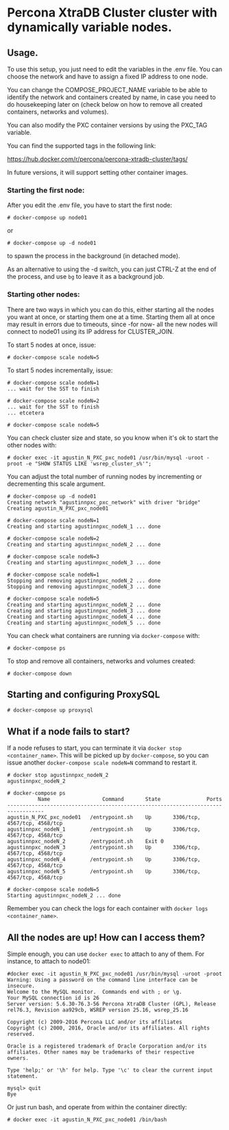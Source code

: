 # Percona XtraDB Cluster cluster with dynamically variable nodes.


## Usage.

To use this setup, you just need to edit the variables in the .env file.
You can choose the network and have to assign a fixed IP address to one node.

You can change the COMPOSE_PROJECT_NAME variable to be able to identify the
network and containers created by name, in case you need to do housekeeping
later on (check below on how to remove all created containers, networks
and volumes).

You can also modify the PXC container versions by using the PXC_TAG variable.

You can find the supported tags in the following link:

https://hub.docker.com/r/percona/percona-xtradb-cluster/tags/

In future versions, it will support setting other container images.


### Starting the first node:

After you edit the .env file, you have to start the first node:

```
# docker-compose up node01
```

or 

```
# docker-compose up -d node01
```

to spawn the process in the background (in detached mode).

As an alternative to using the -d switch, you can just CTRL-Z at the end of the process,
and use `bg` to leave it as a background job.


### Starting other nodes:

There are two ways in which you can do this, either starting all the nodes you want at once,
or starting them one at a time. Starting them all at once may result in errors due to
timeouts, since -for now- all the new nodes will connect to node01 using its IP address for
CLUSTER_JOIN.

To start 5 nodes at once, issue:

```
# docker-compose scale nodeN=5
```

To start 5 nodes incrementally, issue:

```
# docker-compose scale nodeN=1
... wait for the SST to finish

# docker-compose scale nodeN=2
... wait for the SST to finish
... etcetera

# docker-compose scale nodeN=5
```

You can check cluster size and state, so you know when it's ok to start the other nodes
with:

```
# docker exec -it agustin_N_PXC_pxc_node01 /usr/bin/mysql -uroot -proot -e "SHOW STATUS LIKE 'wsrep_cluster_s%'";
```

You can adjust the total number of running nodes by incrementing or decrementing this scale
argument.

```
# docker-compose up -d node01
Creating network "agustinnpxc_pxc_network" with driver "bridge"
Creating agustin_N_PXC_pxc_node01

# docker-compose scale nodeN=1
Creating and starting agustinnpxc_nodeN_1 ... done

# docker-compose scale nodeN=2
Creating and starting agustinnpxc_nodeN_2 ... done

# docker-compose scale nodeN=3
Creating and starting agustinnpxc_nodeN_3 ... done

# docker-compose scale nodeN=1
Stopping and removing agustinnpxc_nodeN_2 ... done
Stopping and removing agustinnpxc_nodeN_3 ... done

# docker-compose scale nodeN=5
Creating and starting agustinnpxc_nodeN_2 ... done
Creating and starting agustinnpxc_nodeN_3 ... done
Creating and starting agustinnpxc_nodeN_4 ... done
Creating and starting agustinnpxc_nodeN_5 ... done
```

You can check what containers are running via `docker-compose` with:

```
# docker-compose ps
```

To stop and remove all containers, networks and volumes created:

```
# docker-compose down
```


## Starting and configuring ProxySQL


```
# docker-compose up proxysql
```




## What if a node fails to start?

If a node refuses to start, you can terminate it via `docker stop <container_name>`. This will be
picked up by `docker-compose`, so you can issue another `docker-compose scale nodeN=N` command to
restart it.

```
# docker stop agustinnpxc_nodeN_2
agustinnpxc_nodeN_2

# docker-compose ps
          Name                 Command       State               Ports             
----------------------------------------------------------------------------------
agustin_N_PXC_pxc_node01   /entrypoint.sh    Up       3306/tcp, 4567/tcp, 4568/tcp 
agustinnpxc_nodeN_1        /entrypoint.sh    Up       3306/tcp, 4567/tcp, 4568/tcp 
agustinnpxc_nodeN_2        /entrypoint.sh    Exit 0                                
agustinnpxc_nodeN_3        /entrypoint.sh    Up       3306/tcp, 4567/tcp, 4568/tcp 
agustinnpxc_nodeN_4        /entrypoint.sh    Up       3306/tcp, 4567/tcp, 4568/tcp 
agustinnpxc_nodeN_5        /entrypoint.sh    Up       3306/tcp, 4567/tcp, 4568/tcp 

# docker-compose scale nodeN=5
Starting agustinnpxc_nodeN_2 ... done
```

Remember you can check the logs for each container with `docker logs <container_name>`.


## All the nodes are up! How can I access them?

Simple enough, you can use `docker exec` to attach to any of them. For instance, to attach to node01:

```
#docker exec -it agustin_N_PXC_pxc_node01 /usr/bin/mysql -uroot -proot
Warning: Using a password on the command line interface can be insecure.
Welcome to the MySQL monitor.  Commands end with ; or \g.
Your MySQL connection id is 26
Server version: 5.6.30-76.3-56 Percona XtraDB Cluster (GPL), Release rel76.3, Revision aa929cb, WSREP version 25.16, wsrep_25.16

Copyright (c) 2009-2016 Percona LLC and/or its affiliates
Copyright (c) 2000, 2016, Oracle and/or its affiliates. All rights reserved.

Oracle is a registered trademark of Oracle Corporation and/or its
affiliates. Other names may be trademarks of their respective
owners.

Type 'help;' or '\h' for help. Type '\c' to clear the current input statement.

mysql> quit                                                                                                                                                                     
Bye
```

Or just run bash, and operate from within the container directly:

```
# docker exec -it agustin_N_PXC_pxc_node01 /bin/bash
```
